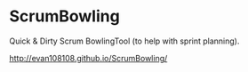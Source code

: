 # ScrumBowling
Quick &amp; Dirty Scrum BowlingTool (to help with sprint planning).

http://evan108108.github.io/ScrumBowling/
